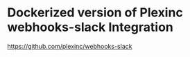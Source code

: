# Dockerized version of Plexinc webhooks-slack Integration
https://github.com/plexinc/webhooks-slack

